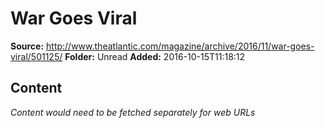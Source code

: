 # War Goes Viral

**Source:** http://www.theatlantic.com/magazine/archive/2016/11/war-goes-viral/501125/
**Folder:** Unread
**Added:** 2016-10-15T11:18:12




## Content
*Content would need to be fetched separately for web URLs*
